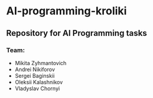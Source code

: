 # AI-programming-kroliki


## Repository for AI Programming tasks


### Team: 
- Mikita Zyhmantovich
- Andrei Nikiforov
- Sergei Baginskii 
- Oleksii Kalashnikov
- Vladyslav Chornyi
